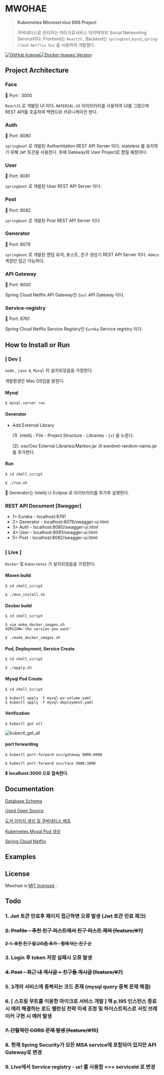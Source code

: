 # MWOHAE
> **Kubernetes Microservice SNS Project**
>
> 쿠버네티스로 관리하는 마이크로서비스 아키텍처의 Social Networking Service이다.
> Frontend는 `ReactJS` , Backend는 `springboot`,`mysql`,`spring cloud Netflix Oss` 를 사용하여 개발했다.

 [![GitHub license](https://img.shields.io/badge/license-MIT-blue.svg)](https://github.com/chohanjoo/mwohae/blob/master/LICENSE)[![Docker Images Version][npm-image]][npm-url]

## Project Architecture

### Face

:link: Port : 3000

`ReactJS` 로 개발된 UI 이다. `MATERIAL-UI` 라이브러리를 사용하여 UI를 그렸으며 REST API를 호출하여 백엔드와 커뮤니케이션 한다. 

### Auth

:link: Port: 8080

`springboot` 로 개발된 Authentitation REST API Server 이다. stateless 를 유지하기 위해 `JWT` 토큰을 사용한다. 후에 Gateway와 User Project로 합칠 예정이다.

### User

:link: Port: 8081

`springboot` 로 개발된 User REST API Server 이다. 

### Post

:link: Port: 8082

`springboot` 로 개발된 Post REST API Server 이다.

### Generator

:link: Port: 8079

`springboot` 로 개발된 랜덤 유저, 포스트, 친구 생성기 REST API Server 이다. `Admin` 계정만 접근 가능하다.

### API Gateway

:link: Port: 8000

Spring Cloud Netflix API Gateway인 `Zuul` API Gateway 이다. 

### Service-registry

:link: Port: 8761

Spring Cloud Netflix Service Registry인 `Eureka` Service registry 이다.



## How to Install or Run

### [ Dev ]

`node` , `java 8`, `Mysql` 이 설치되었음을 가정한다.

개발환경은 Mac OS임을 밝힌다.

#### Mysql

~~~shell
$ mysql.server run
~~~

#### Generator

- Add External Library

  (1). Intellij - File - Project Structure - Libraries - (+) 을 누른다.

  (2). oss/Oss External Libraries/Markov.jar 과 wordnet-random-name.jar 를 추가한다.

#### Run

~~~shell
$ cd shell_script

$ ./run.sh
~~~

:small_red_triangle: Generator는 Intellij 나 Eclipse 로 라이브러리를 추가후 실행한다. 



### REST API Document [Swagger]

- 1> Eureka - localhost:8761
- 2> Generator - localhost:8079/swagger-ui.html
- 3> Auth - localhost:8080/swagger-ui.html
- 4> User - localhost:8081/swagger-ui.html
- 5> Post - localhost:8082/swagger-ui.html

## 

### [ Live ]

`Docker` 및 `Kubernetes` 가 설치되었음을 가정한다.

#### Maven build

~~~shell
$ cd shell_script

$ ./mvn_install.sh
~~~



#### Docker build

~~~shell
$ cd shell_script

$ vim make_docker_images.sh
VERSION='the version you want'

$ ./make_docker_images.sh
~~~



#### Pod, Deployment, Service Create

~~~shell
$ cd shell_script

$ ./apply.sh
~~~



#### Mysql Pod Create

~~~shell
$ cd shell_script

$ kubectl apply -f mysql-pv-volume.yaml
$ kubectl apply -f mysql-deployment.yaml
~~~



#### Verification

~~~shell
$ kubectl get all
~~~

![kubectl_get_all](/assets/kubectl_get_all.png)



#### port forwarding

~~~shell
$ kubectl port-forward svc/gateway 8000:8000

$ kubectl port-forward svc/face 3000:3000
~~~

:heavy_dollar_sign: **localhost:3000 으로 접속한다.**



## Documentation 

[Database Schema](https://chohanjoo.github.io/project/2020/02/25/데이터베이스-설계/)

[Used Open Source](https://chohanjoo.github.io/project/2020/03/04/단어,-문장-랜덤-생성기/)

[도커 이미지 생성 및 쿠버네티스 배포](https://chohanjoo.github.io/project/cloud/2020/03/14/Docker-이미지-생성-및-배포/)

[Kubernetes Mysql Pod 생성](https://chohanjoo.github.io/project/cloud/2020/03/18/kubernetes-mysql-pod-생성/)

[Spring Cloud Netflix](https://chohanjoo.github.io/project/cloud/2020/03/26/Netflix-Cloud-Oss/)



## Examples



## License

Mwohae is [MIT licensed](./LICENSE) .



## Todo

### 1. Jwt 토큰 만료후 페이지 접근하면 오류 발생 (Jwt 토큰 만료 체크)

### ~~2.  Profile - 추천 친구 리스트에서 친구 리스트 제외	[feature/#7]~~

#### 	~~2-1. 추천 친구 알고리즘 추가 - 함께 아는 친구 순~~

### 3. Login 후 token 저장 실패시 오류 발생

### ~~4. Post - 최근 내 게시글 + 친구들 게시글	[feature/#7]~~

### 5. 3개의 서비스에 중복되는 코드 존재 (mysql query 중복 문제 해결)

### 6. [ 스프링 부트를 이용한 마이크로 서비스 개발 ] 책 p.195 인스턴스 종료시 에러 해결하는 로드 밸런싱 전략 미세 조정 및 하이스트릭스로 서킷 브레이커 구현 시 에러 발생

### ~~7. 간헐적인 CORS 문제 발생 [feature/#15]~~

### 8. 현재 Spring Security가 모든 MSA service에 포함되어 있지만 API Gateway로 변경

### 9. LIve에서 Service registry - url 를 사용함 ==> serviceId 로 변경



 <!-- Markdown link & img dfn's -->

[npm-image]: https://img.shields.io/docker/v/chohanjoo/mwohae-face/v0.1.2?logoColor=green&amp;style=flat-square
[npm-url]: https://hub.docker.com/repository/docker/chohanjoo/mwohae-face

